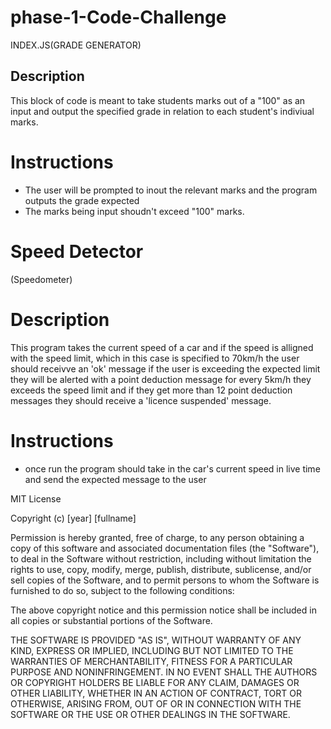 # phase-1-Code-Challenge
INDEX.JS(GRADE GENERATOR)

## Description
This block of code is meant to take students marks out of a "100" as an input and output the specified grade in relation to each student's indiviual marks.

# Instructions
- The user will be prompted to inout the relevant marks and the program outputs the grade expected 
- The marks being input shoudn't exceed "100" marks. 




# Speed Detector 
(Speedometer)

# Description 
This program takes the current speed of a car and if the speed is alligned with the speed limit, which in this case is specified to 70km/h the user should receivve an 'ok' message if the user is exceeding the expected limit they will be alerted with a point deduction message for every 5km/h they exceeds the speed limit and if they get more than 12 point deduction messages they should receive a 'licence suspended' message.

# Instructions 
- once run the program should take in the car's current speed in live time and send the expected message to the user 
































MIT License

Copyright (c) [year] [fullname]

Permission is hereby granted, free of charge, to any person obtaining a copy
of this software and associated documentation files (the "Software"), to deal
in the Software without restriction, including without limitation the rights
to use, copy, modify, merge, publish, distribute, sublicense, and/or sell
copies of the Software, and to permit persons to whom the Software is
furnished to do so, subject to the following conditions:

The above copyright notice and this permission notice shall be included in all
copies or substantial portions of the Software.

THE SOFTWARE IS PROVIDED "AS IS", WITHOUT WARRANTY OF ANY KIND, EXPRESS OR
IMPLIED, INCLUDING BUT NOT LIMITED TO THE WARRANTIES OF MERCHANTABILITY,
FITNESS FOR A PARTICULAR PURPOSE AND NONINFRINGEMENT. IN NO EVENT SHALL THE
AUTHORS OR COPYRIGHT HOLDERS BE LIABLE FOR ANY CLAIM, DAMAGES OR OTHER
LIABILITY, WHETHER IN AN ACTION OF CONTRACT, TORT OR OTHERWISE, ARISING FROM,
OUT OF OR IN CONNECTION WITH THE SOFTWARE OR THE USE OR OTHER DEALINGS IN THE
SOFTWARE.
